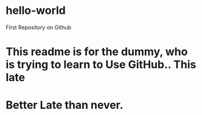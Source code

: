 # hello-world
First Repository on Github
#
# This readme is for the dummy, who is trying to learn to Use GitHub.. This late
# Better Late than never. 
